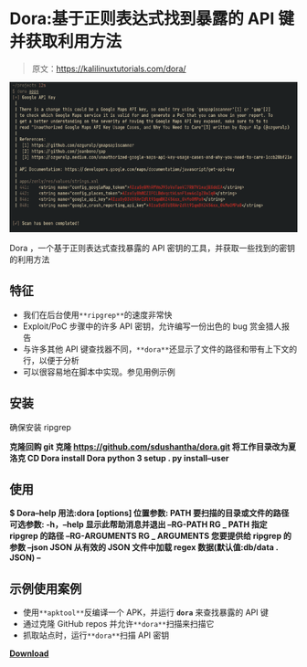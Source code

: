 # Dora:基于正则表达式找到暴露的 API 键并获取利用方法

> 原文：<https://kalilinuxtutorials.com/dora/>

[![](img//fb38edb207e631d4213420cd63da0c15.png)](https://blogger.googleusercontent.com/img/b/R29vZ2xl/AVvXsEgD8lEY0pKKrlBrmrAihDAjV9F8zF3P3yKJhl6c3DH2cjt101jGQbPkz5sseK8qzXd5q0x8vXHfaHQOjSez3iZGO1VfYW7sVj7sicfLhRk4EFeL0FYZLZ7DABNW2a-RaBM5ixQHe_1aA8rRlNCe5ym10SUy3Q4bCifpz_MaUChjXJ7NzBz_LfpF5AiG/s728/dora%20(1).png)

Dora ，一个基于正则表达式查找暴露的 API 密钥的工具，并获取一些找到的密钥的利用方法

## 特征

*   我们在后台使用`**ripgrep**`的速度非常快
*   Exploit/PoC 步骤中的许多 API 密钥，允许编写一份出色的 bug 赏金猎人报告
*   与许多其他 API 键查找器不同，`**dora**`还显示了文件的路径和带有上下文的行，以便于分析
*   可以很容易地在脚本中实现。参见用例示例

## 安装

确保安装 ripgrep

**克隆回购
git 克隆 https://github.com/sdushantha/dora.git
将工作目录改为夏洛克
CD Dora
install Dora
python 3 setup . py install–user**

## 使用

**$ Dora–help
用法:dora [options]
位置参数:
PATH 要扫描的目录或文件的路径
可选参数:
-h，–help 显示此帮助消息并退出
–RG-PATH RG _ PATH 指定 ripgrep 的路径
–RG-ARGUMENTS RG _ ARGUMENTS
您要提供给 ripgrep 的参数
–json JSON 从有效的 JSON 文件中加载 regex 数据(默认值:db/data . JSON)
–**

## 示例使用案例

*   使用`**apktool**`反编译一个 APK，并运行 **`dora`** 来查找暴露的 API 键
*   通过克隆 GitHub repos 并允许`**dora**`扫描来扫描它
*   抓取站点时，运行`**dora**`扫描 API 密钥

[**Download**](https://github.com/sdushantha/dora)